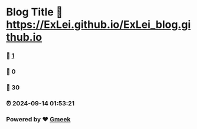 # Blog Title :link: https://ExLei.github.io/ExLei_blog.github.io 
### :page_facing_up: [1](https://ExLei.github.io/ExLei_blog.github.io/tag.html) 
### :speech_balloon: 0 
### :hibiscus: 30 
### :alarm_clock: 2024-09-14 01:53:21 
### Powered by :heart: [Gmeek](https://github.com/Meekdai/Gmeek)
